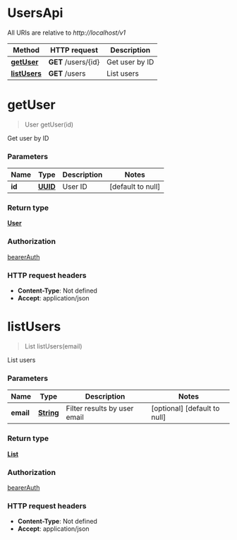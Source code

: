 # UsersApi

All URIs are relative to *http://localhost/v1*

Method | HTTP request | Description
------------- | ------------- | -------------
[**getUser**](UsersApi.md#getUser) | **GET** /users/{id} | Get user by ID
[**listUsers**](UsersApi.md#listUsers) | **GET** /users | List users


<a name="getUser"></a>
# **getUser**
> User getUser(id)

Get user by ID

### Parameters

Name | Type | Description  | Notes
------------- | ------------- | ------------- | -------------
 **id** | [**UUID**](../Models/.md)| User ID | [default to null]

### Return type

[**User**](../Models/User.md)

### Authorization

[bearerAuth](../README.md#bearerAuth)

### HTTP request headers

- **Content-Type**: Not defined
- **Accept**: application/json

<a name="listUsers"></a>
# **listUsers**
> List listUsers(email)

List users

### Parameters

Name | Type | Description  | Notes
------------- | ------------- | ------------- | -------------
 **email** | [**String**](../Models/.md)| Filter results by user email | [optional] [default to null]

### Return type

[**List**](../Models/User.md)

### Authorization

[bearerAuth](../README.md#bearerAuth)

### HTTP request headers

- **Content-Type**: Not defined
- **Accept**: application/json

